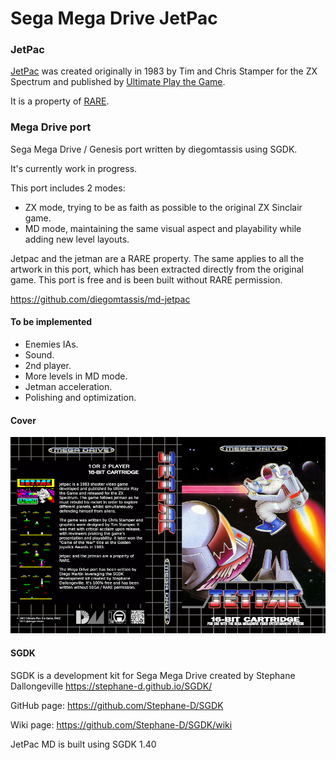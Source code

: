 # Sega Mega Drive JetPac

### JetPac

[JetPac](https://en.wikipedia.org/wiki/Jetpac) was created originally in 1983 by Tim and Chris Stamper for the ZX Spectrum and published by [Ultimate Play the Game](https://en.wikipedia.org/wiki/Ultimate_Play_the_Game).

It is a property of [RARE](https://en.wikipedia.org/wiki/Rare_(company)).


### Mega Drive port

Sega Mega Drive / Genesis port written by diegomtassis using SGDK.

It's currently work in progress.

This port includes 2 modes:
* ZX mode, trying to be as faith as possible to the original ZX Sinclair game.
* MD mode, maintaining the same visual aspect and playability while adding new level layouts.

Jetpac and the jetman are a RARE property. The same applies to all the artwork in this port, which has been extracted directly from the original game. This port is free and is been built without RARE permission.

https://github.com/diegomtassis/md-jetpac


#### To be implemented
* Enemies IAs.
* Sound.
* 2nd player.
* More levels in MD mode.
* Jetman acceleration.
* Polishing and optimization. 


#### Cover

![JetPac MD](res/cover/Jetpac_MD.png?raw=true "Cover")


#### SGDK

SGDK is a development kit for Sega Mega Drive created by Stephane Dallongeville
https://stephane-d.github.io/SGDK/

GitHub page: https://github.com/Stephane-D/SGDK

Wiki page: https://github.com/Stephane-D/SGDK/wiki

JetPac MD is built using SGDK 1.40
